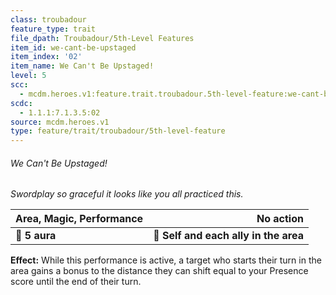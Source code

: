 ```yaml
---
class: troubadour
feature_type: trait
file_dpath: Troubadour/5th-Level Features
item_id: we-cant-be-upstaged
item_index: '02'
item_name: We Can't Be Upstaged!
level: 5
scc:
  - mcdm.heroes.v1:feature.trait.troubadour.5th-level-feature:we-cant-be-upstaged
scdc:
  - 1.1.1:7.1.3.5:02
source: mcdm.heroes.v1
type: feature/trait/troubadour/5th-level-feature
---
```


###### We Can't Be Upstaged!

*Swordplay so graceful it looks like you all practiced this.*

| **Area, Magic, Performance** |                         **No action** |
| ---------------------------- | ------------------------------------: |
| **📏 5 aura**                | **🎯 Self and each ally in the area** |

**Effect:** While this performance is active, a target who starts their turn in the area gains a bonus to the distance they can shift equal to your Presence score until the end of their turn.
